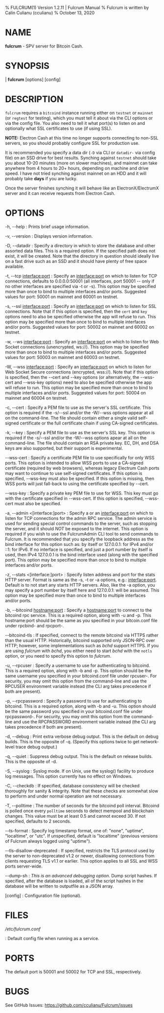 % FULCRUM(1) Version 1.2.11 | Fulcrum Manual
% Fulcrum is written by Calin Culianu (cculianu)
% October 13, 2020

# NAME

**fulcrum** - SPV server for Bitcoin Cash.

# SYNOPSIS

| **fulcrum** \[options\] \[config\]

DESCRIPTION
===========

`fulcrum` requires a `bitcoind` instance running either on `testnet` or `mainnet` (or `regtest` for testing), which you must tell it about via the CLI options or via the config file. You also need to tell it what port(s) to listen on and optionally what SSL certificates to use (if using SSL).


**NOTE:**
Electron Cash at this time no longer supports connecting to non-SSL servers, so you should probably configure SSL for production use.

It is recommended you specify a data dir (`-D` via CLI or `datadir-` via config file)
on an SSD drive for best results.
Synching against `testnet` should take you about 10-20 minutes (more on slower
machines), and mainnet can take anywhere from 4 hours to 20+ hours, depending on
machine and drive speed. I have not tried synching against mainnet on an HDD and
it will probably take **days** if you are lucky.

Once the server finishes synching it will behave like an ElectronX/ElectrumX server and it can receive requests from Electron Cash.

# OPTIONS

-h, --help
:   Prints brief usage information.

-v, --version
:   Displays version information.


-D, --datadir <path>
:   Specify a directory in which to store the database and other assorted data files.  This is a required option. If the specified path does not exist, it will be created. Note that the directory in question should ideally live on a fast drive such as an SSD and it should have plenty of free space available.

-t, --tcp <interface:port>
:   Specify an <interface:port> on which to listen for TCP connections, defaults to 0.0.0.0:50001 (all interfaces, port 50001 -- only if no other interfaces are specified via -t or -s). This option may be specified more than once to bind to multiple interfaces and/or ports.  Suggested values for port: 50001 on mainnet and 60001 on testnet.

-s, --ssl <interface:port>
:   Specify an <interface:port> on which to listen for SSL connections. Note that if this option is specified, then the `cert` and `key` options need to also be specified otherwise the app will refuse to run. This option may be specified more than once to bind to multiple interfaces and/or ports. Suggested values for port: 50002 on mainnet and 60002 on testnet.

-w, --ws <interface:port>
:   Specify an <interface:port> on which to listen for Web Socket connections (unencrypted, ws://). This option may be specified more than once to bind to multiple interfaces and/or ports. Suggested values for port: 50003 on mainnet and 60003 on testnet.

-W, --wss <interface:port>
:   Specify an <interface:port> on which to listen for Web Socket Secure connections (encrypted, wss://). Note that if this option is specified, then the --cert and --key options (or alternatively, the --wss-cert and --wss-key options) need to also be specified otherwise the app will refuse to run. This option may be specified more than once to bind to multiple interfaces and/or ports. Suggested values for port: 50004 on mainnet and 60004 on testnet.

-c, --cert <crtfile>
:   Specify a PEM file to use as the server's SSL certificate.  This option is required if the -s/--ssl and/or the -W/--wss options appear at all on the command-line.  The file should contain either a single valid self-signed certificate or the full certificate chain if using CA-signed certificates.

-k, --key <keyfile>
:   Specify a PEM file to use as the server's SSL key.  This option is required if the -s/--ssl and/or the -W/--wss options apear at all on the command-line.  The file should contain an RSA private key.  EC, DH, and DSA keys are also supported, but their support is experimental.

--wss-cert <crtfile>
:   Specify a certificate PEM file to use specifically for only WSS ports. This option is intended to allow WSS ports to use a CA-signed certificate (required by web browsers), whereas legacy Electrum Cash ports may want to continue to use self-signed certificates. If this option is specified, --wss-key must also be specified. If this option is missing, then WSS ports will just fall-back to using the certificate specified by --cert.

--wss-key <keyfile>
:   Specify a private key PEM file to use for WSS. This key must go with the certificate specified in --wss-cert. If this option is specified, --wss-cert must also be specified.

-a, --admin <[interface:]port>
:   Specify a <port> or an <interface:port> on which to listen for TCP connections for the admin RPC service. The admin service is used for sending special control commands to the server, such as stopping the server, and it should *NOT* be exposed to the internet.  This option is required if you wish to use the FulcrumAdmin CLI tool to send commands to Fulcrum. It is recommended that you specify the loopback address as the bind interface for this option such as: <port> by itself or 127.0.0.1:<port> for IPv4 and/or ::1:<port> for IPv6. If no interface is specified, and just a port number by itself is used, then IPv4 127.0.0.1 is the bind interface used (along with the specified port). This option may be specified more than once to bind to multiple interfaces and/or ports.

-z, --stats <[interface:]port>
:   Specify listen address and port for the stats HTTP server. Format is same as the -s, -t or -a options, e.g.: <interface:port>. Default is to not start any starts HTTP servers.  Also, like the -a option, you may specify a port number by itself here and 127.0.0.1:<port> will be assumed. This option may be specified more than once to bind to multiple interfaces and/or ports.

-b, --bitcoind <hostname:port>
:   Specify a <hostname:port> to connect to the bitcoind rpc service. This is a required option, along with -u and -p. This hostname:port should be the same as you specified in your bitcoin.conf file under rpcbind- and rpcport-.

--bitcoind-tls
:   If specified, connect to the remote bitcoind via HTTPS rather than the usual HTTP. Historically, bitcoind supported only JSON-RPC over HTTP; however, some implementations such as *bchd* support HTTPS. If you are using *fulcrum* with *bchd*, you either need to start *bchd* with the `notls` option, or you need to specify this option to *fulcrum*.

-u, --rpcuser <username>
:   Specify a username to use for authenticating to bitcoind. This is a required option, along with -b and -p.  This option should be the same username you specified in your bitcoind.conf file under rpcuser-. For security, you may omit this option from the command-line and use the RPCUSER environment variable instead (the CLI arg takes precedence if both are present).

-p, --rpcpassword <password>
:   Specify a password to use for authenticating to bitcoind. This is a required option, along with -b and -u.  This option should be the same password you specified in your bitcoind.conf file under rpcpassword-. For security, you may omit this option from the command-line and use the RPCPASSWORD environment variable instead (the CLI arg takes precedence if both are present).

-d, --debug
:   Print extra verbose debug output. This is the default on debug builds. This is the opposite of -q. (Specify this options twice to get network-level trace debug output.)

-q, --quiet
:   Suppress debug output. This is the default on release builds. This is the opposite of -d.

-S, --syslog
:   Syslog mode. If on Unix, use the syslog() facility to produce log messages. This option currently has no effect on Windows.

-C, --checkdb
:   If specified, database consistency will be checked thoroughly for sanity & integrity. Note that these checks are somewhat slow to perform and under normal operation are not necessary.

-T, --polltime <polltime>
:   The number of seconds for the bitcoind poll interval. Bitcoind is polled once every `polltime` seconds to detect mempool and blockchain changes. This value must be at least 0.5 and cannot exceed 30. If not specified, defaults to 2 seconds.

--ts-format <keyword>
:   Specify log timestamp format, one of: "none", "uptime", "localtime", or "utc". If unspecified, default is "localtime" (previous versions of Fulcrum always logged using "uptime").

--tls-disallow-deprecated
:   If specified, restricts the TLS protocol used by the server to non-deprecated v1.2 or newer, disallowing connections from clients requesting TLS v1.1 or earlier. This option applies to all SSL and WSS ports server-wide.

--dump-sh <outputfile>
:    *This is an advanced debugging option*. Dump script hashes. If specified, after the database is loaded, all of the script hashes in the database will be written to outputfile as a JSON array.

[config]
:   Configuration file (optional).


# FILES

*/etc/fulcrum.conf*

:   Default config file when running as a service.

# PORTS

The default port is 50001 and 50002 for TCP and SSL, respectively.

# BUGS

See GitHub Issues: <https://github.com/cculianu/Fulcrum/issues>
